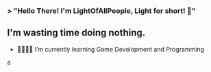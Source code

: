 ### > "Hello There! I'm LightOfAllPeople, Light for short! 🌟"

## I'm wasting time doing nothing.
- 👩‍💻👨‍💻 I’m currently learning Game Development and Programming

<!--
**LightOfAllPeople/LightOfAllPeople** is a ✨ _special_ ✨ repository because its `README.md` (this file) appears on your GitHub profile.

Here are some ideas to get you started:

- 🔭 I’m currently working on ...
- 🌱 I’m currently learning ...
- 👯 I’m looking to collaborate on ...
- 🤔 I’m looking for help with ...
- 💬 Ask me about ...
- 📫 How to reach me: ...
- 😄 Pronouns: ...
- ⚡ Fun fact: ...
-->
a
